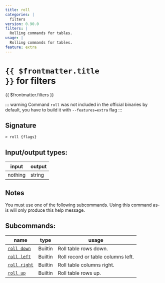 ```yaml
---
title: roll
categories: |
  filters
version: 0.90.0
filters: |
  Rolling commands for tables.
usage: |
  Rolling commands for tables.
feature: extra
---
```


<!-- This file is automatically generated. Please edit the command in https://github.com/nushell/nushell instead. -->

# <code>{{ $frontmatter.title }}</code> for filters

<div class='command-title'>{{ $frontmatter.filters }}</div>

::: warning
Command `roll` was not included in the official binaries by default, you have to build it with `--features=extra` flag
:::

## Signature

`> roll {flags} `

## Input/output types:

| input   | output |
| ------- | ------ |
| nothing | string |

## Notes

You must use one of the following subcommands. Using this command as-is will only produce this help message.

## Subcommands:

| name                                      | type    | usage                              |
| ----------------------------------------- | ------- | ---------------------------------- |
| [`roll down`](/commands/docs/roll_down)   | Builtin | Roll table rows down.              |
| [`roll left`](/commands/docs/roll_left)   | Builtin | Roll record or table columns left. |
| [`roll right`](/commands/docs/roll_right) | Builtin | Roll table columns right.          |
| [`roll up`](/commands/docs/roll_up)       | Builtin | Roll table rows up.                |
